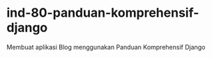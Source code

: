 # ind-80-panduan-komprehensif-django
Membuat aplikasi Blog menggunakan Panduan Komprehensif Django 
